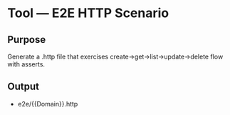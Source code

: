 # Tool — E2E HTTP Scenario

## Purpose
Generate a .http file that exercises create→get→list→update→delete flow with asserts.

## Output
- e2e/{{Domain}}.http
